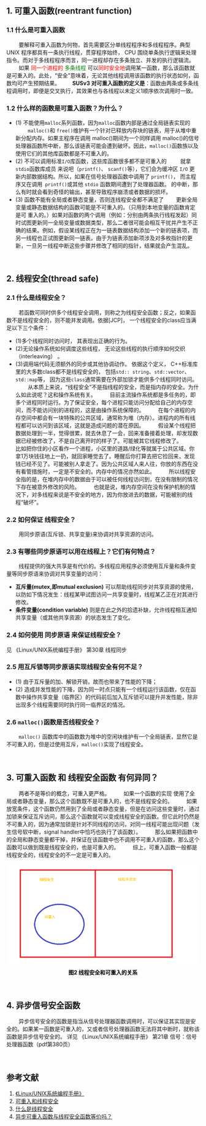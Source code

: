 ## 1. 可重入函数(reentrant function)
### 1.1 什么是可重入函数
&emsp;&emsp; 要解释可重入函数为何物，首先需要区分单线程程序和多线程程序。典型 UNIX 程序都具有一条执行线程，贯穿程序始终， CPU 围绕单条执行逻辑来处理指令。而对于多线程程序而言，同一进程却存在多条独立、并发的执行逻辑流。
&emsp;&emsp; 如果 <span style="color:red;"> 同一个进程的 </span><span style="color:green;">多条线程</span> 可以<span style="color:red;">同时安全地</span>调用某一函数，那么该函数就是可重入的。此处，“安全”意味着，无论其他线程调用该函数的执行状态如何，函数均可产生预期结果。
&emsp;&emsp;**SUSv3 对可重入函数的定义是**：函数由两条或多条线程调用时，即便是交叉执行，其效果也与各线程以未定义1顺序依次调用时一致。

### 1.2 什么样的函数是可重入函数？为什么？
* (1) 不能使用`malloc`系列函数，因为`malloc`函数内部是通过全局链表实现的
&emsp;&emsp;  `malloc()`和 `free()`维护有一个针对已释放内存块的链表，用于从堆中重新分配内存。如果主程序在调用 malloc()期间为一个同样调用 malloc()的信号处理器函数所中断，那么该链表可能会遭到破坏。因此，`malloc()`函数族以及使用它们的其他库函数都是不可重入的。
* (2) 不可以调用标准`I/O`库函数，这些库函数很多都不是可重入的
&emsp;&emsp; 就拿 `stdio`函数库成员 来说吧（`printf()`、 `scanf()`等），它们会为缓冲区 `I/O` 更新内部数据结构。所以，如果在信号处理器函数中调用了 `printf()`， 而主程序又在调用` printf()`或其他 `stdio` 函数期间遭到了处理器函数。
的中断，那么有时就会看到奇怪的输出，甚至导致程序崩溃或者数据的损坏。
* (3) 函数不能有全局或者静态变量，否则连线程安全都不满足了
&emsp;&emsp;更新全局变量或静态数据结构的函数可能是不可重入的。（只用到本地变量的函数肯定是可
重入的。）如果对函数的两个调用（例如：分别由两条执行线程发起）同时试图更新同一全局变量或数据类型，那么二者很可能会相互干扰并产生不正确的结果。例如，假设某线程正在为一链表数据结构添加一个新的链表项，而另一线程也正试图更新同一链表。由于为链表添加新项涉及对多枚指针的更新，一旦另一线程中断这些步骤并修改了相同的指针，结果就会产生混乱。






&emsp;
&emsp; 
## 2. 线程安全(thread safe)
### 2.1 什么是线程安全？
&emsp;&emsp; 若函数可同时供多个线程安全调用，则称之为线程安全函数；反之，如果函数不是线程安全的，则不能并发调用。依据[JCP]， 一个线程安全的class应当满足以下三个条件：
* (1)多个线程同时访问时， 其表现出正确的行为。
* (2)无论操作系统如何调度这些线程， 无论这些线程的执行顺序如何交织（interleaving） 。
* (3)调用端代码无须额外的同步或其他协调动作。
依据这个定义， C++标准库里的大多数class都不是线程安全的， 包括`std:: string`、`std::vector`、`std::map`等， 因为这些`class`通常需要在外部加锁才能供多个线程同时访问。
&emsp;&emsp; 从本质上来说，“线程安全”不是指线程的安全，而是指内存的安全。为什么如此说呢？这和操作系统有关。
&emsp;&emsp; 目前主流操作系统都是多任务的，即多个进程同时运行。为了保证安全，每个进程只能访问分配给自己的内存空间，而不能访问别的进程的，这是由操作系统保障的。
&emsp;&emsp; 在每个进程的内存空间中都会有一块特殊的公共区域，通常称为堆（内存）。进程内的所有线程都可以访问到该区域，这就是造成问题的潜在原因。
&emsp;&emsp; 假设某个线程把数据处理到一半，觉得很累，就去休息了一会，回来准备接着处理，却发现数据已经被修改了，不是自己离开时的样子了。可能被其它线程修改了。
&emsp;&emsp; 比如把你住的小区看作一个进程，小区里的道路/绿化等就属于公共区域。你拿1万块钱往地上一扔，就回家睡觉去了。睡醒后你打算去把它捡回来，发现钱已经不见了。可能被别人拿走了。因为公共区域人来人往，你放的东西在没有看管措施时，一定是不安全的。内存中的情况亦然如此。
&emsp;&emsp; 所以线程安全指的是，在堆内存中的数据由于可以被任何线程访问到，在没有限制的情况下存在被意外修改的风险。
&emsp;&emsp; 也就是说，堆内存空间在没有保护机制的情况下，对多线程来说是不安全的地方，因为你放进去的数据，可能被别的线程“破坏”。

### 2.2 如何保证 线程安全？
&emsp;&emsp; 用同步原语(互斥锁、共享变量)来协调对共享资源的访问。 

### 2.3 有哪些同步原语可以用在线程上？它们有何特点？
&emsp;&emsp; 线程提供的强大共享是有代价的。多线程应用程序必须使用互斥量和条件变量等同步原语来协调对共享变量的访问：
* **互斥量(mutex,即mutual exclusion)** 可以帮助线程同步对共享资源的使用，以防如下情况发生：线程某甲试图访问一共享变量时，线程某乙正在对其进行修改。
* **条件变量(condition variable)** 则是在此之外的拾遗补缺，允许线程相互通知共享变量（或其他共享资源）的状态发生了变化。

### 2.4 如何使用 同步原语 来保证线程安全？
见 《Linux/UNIX系统编程手册》 第30章 线程同步

### 2.5 用互斥锁等同步原语实现线程安全有何不足？
* (1) 由于互斥量的加、解锁开销，故而也带来了性能的下降；
* (2) 造成并发性能的下降，因为同一时点只能有一个线程运行该函数，仅在函数中操作共享变量（临界区）的代码前后加入互斥锁可以提升并发性能，除非出现多个线程需要同时执行同一临界区的情况。

### 2.6 `malloc()`函数是否线程安全？
&emsp;&emsp; `malloc()` 函数库中的函数数为堆中的空闲块维护有一个全局链表，显然它是不可重入的，但是过使用互斥，`malloc()`实现了线程安全。






&emsp;
&emsp; 
## 
## 3. 可重入函数 和 线程安全函数 有何异同？
&emsp;&emsp; 两者不是等价的概念，可重入更严格。
&emsp;&emsp; 如果一个函数的实现 使用了全局或者静态变量，那么这个函数既不是可重入的，也不是线程安全的。
&emsp;&emsp; 如果放宽条件，这个函数仍然用到了全局或者静态变量，但是在访问这些变量时，通过加锁来保证互斥访问，那么这个函数就可以变成线程安全的函数。但它此时仍然是不可重入的，因为通常加锁是针对不同线程的访问，对同一线程可能出现问题（发生信号软中断，signal handler中恰巧也执行了该函数）。
&emsp;&emsp; 那么如果把函数中的全局和静态变量都干掉，并保证在该函数中也不调用不可重入的函数，那么这个函数可以做到既是线程安全的，也是可重入的。
&emsp;&emsp; 综上，可重入函数一般都是线程安全的，线程安全的不一定是可重入的。
<div align="center"> <img src="./pic/reentrant_threadSafe.png"> </div>
<center> <font color=black> <b> 图2 线程安全和可重入的关系 </b> </font> </center>






&emsp;
&emsp; 
## 
## 4. 异步信号安全函数
&emsp;&emsp; 异步信号安全的函数是指当从信号处理器函数调用时，可以保证其实现是安全的。如果某一函数是可重入的，又或者信号处理器函数无法将其中断时，就称该函数是异步信号安全的。
详见 《Linux/UNIX系统编程手册》 第21章 信号：信号处理器函数（pdf第380页）





&emsp;
&emsp; 
## 参考文献
1. [《Linux/UNIX系统编程手册》](https://book.douban.com/subject/25809330/)
2. [可重入和线程安全](https://www.cnblogs.com/lenomirei/p/5666154.html)
3. [什么是线程安全](https://zhuanlan.zhihu.com/p/67905621)
4. [异步可重入函数与线程安全函数等价吗？](https://www.zhihu.com/question/21526405/answer/37330407)
